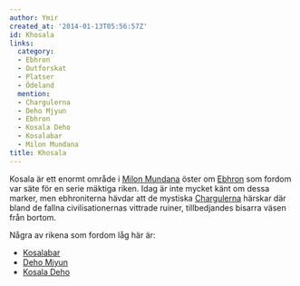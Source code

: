 ```yaml
---
author: Ymir
created_at: '2014-01-13T05:56:57Z'
id: Khosala
links:
  category:
  - Ebhron
  - Outforskat
  - Platser
  - Ödeland
  mention:
  - Chargulerna
  - Deho Mjyun
  - Ebhron
  - Kosala Deho
  - Kosalabar
  - Milon Mundana
title: Khosala
---
```


Kosala är ett enormt område i [Milon Mundana] öster om [Ebhron] som fordom var säte för en serie
mäktiga riken. Idag är inte mycket känt om dessa marker, men ebhroniterna hävdar att de mystiska
[Chargulerna] härskar där bland de fallna civilisationernas vittrade ruiner, tillbedjandes bisarra
väsen från bortom.

Några av rikena som fordom låg här är:

-   [Kosalabar]
-   [Deho Mjyun]
-   [Kosala Deho]

  [Milon Mundana]: Milon_Mundana
  [Ebhron]: Ebhron
  [Chargulerna]: Chargulerna
  [Kosalabar]: Kosalabar
  [Deho Mjyun]: Deho_Mjyun
  [Kosala Deho]: Kosala_Deho